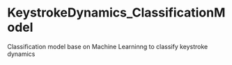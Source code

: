 # KeystrokeDynamics_ClassificationModel
Classification model base on Machine Learninng to classify keystroke dynamics
